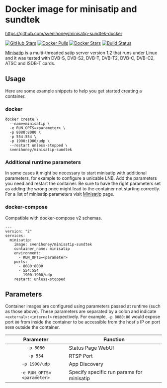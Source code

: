 # Docker image for minisatip and sundtek

https://github.com/svenihoney/minisatip-sundtek-docker

[![GitHub Stars](https://img.shields.io/github/stars/svenihoney/minisatip-sundtek-docker.svg?style=flat-square&color=E68523&logo=github&logoColor=FFFFFF)](https://github.com/svenihoney/minisatip-sundtek-docker)
[![Docker Pulls](https://img.shields.io/docker/pulls/svenihoney/minisatip-sundtek-docker.svg?style=flat-square&color=E68523&label=pulls&logo=docker&logoColor=FFFFFF)](https://hub.docker.com/r/svenihoney/minisatip-sundtek-docker)
[![Docker Stars](https://img.shields.io/docker/stars/svenihoney/minisatip-sundtek-docker.svg?style=flat-square&color=E68523&label=stars&logo=docker&logoColor=FFFFFF)](https://hub.docker.com/r/svenihoney/minisatip-sundtek-docker)
[![Build Status](https://ci.linuxserver.io/view/all/job/Docker-Pipeline-Builders/job/docker-minisatip/job/master/badge/icon?style=flat-square)](https://ci.linuxserver.io/job/Docker-Pipeline-Builders/job/docker-minisatip/job/master/)

[Minisatip](https://github.com/catalinii/minisatip) is a multi-threaded satip server version 1.2 that runs under Linux and it was tested with DVB-S, DVB-S2, DVB-T, DVB-T2, DVB-C, DVB-C2, ATSC and ISDB-T cards.

## Usage

Here are some example snippets to help you get started creating a container.

### docker

```
docker create \
  --name=minisatip \
  -e RUN_OPTS=<parameter> \
  -p 8080:8080 \
  -p 554:554 \
  -p 1900:1900/udp \
  --restart unless-stopped \
  svenihoney/minisatip-sundtek
```

### Additional runtime parameters

In some cases it might be necessary to start minisatip with additional parameters, for example to configure a unicable LNB. Add the parameters you need and restart the container. Be sure to have the right parameters set as adding the wrong once might lead to the container not starting correctly.
For a list of minisatip parameters visit [Minisatip](https://github.com/catalinii/minisatip) page.


### docker-compose

Compatible with docker-compose v2 schemas.

```
---
version: "2"
services:
  minisatip:
    image: svenihoney/minisatip-sundtek
    container_name: minisatip
    environment:
      - RUN_OPTS=<parameter>
    ports:
      - 8080:8080
      - 554:554
      - 1900:1900/udp
    restart: unless-stopped
```

## Parameters

Container images are configured using parameters passed at runtime (such as those above). These parameters are separated by a colon and indicate `<external>:<internal>` respectively. For example, `-p 8080:80` would expose port `80` from inside the container to be accessible from the host's IP on port `8080` outside the container.

| Parameter | Function |
| :----: | --- |
| `-p 8080` | Status Page WebUI |
| `-p 554` | RTSP Port |
| `-p 1900/udp` | App Discovery |
| `-e RUN_OPTS=<parameter>` | Specify specific run params for minisatip |
